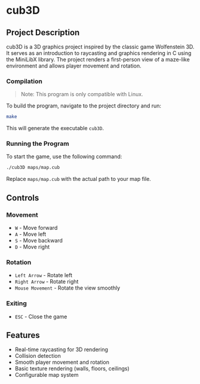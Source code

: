 # cub3D

## Project Description
cub3D is a 3D graphics project inspired by the classic game Wolfenstein 3D. It serves as an introduction to raycasting and graphics rendering in C using the MiniLibX library. The project renders a first-person view of a maze-like environment and allows player movement and rotation.

### Compilation
> Note: This program is only compatible with Linux.   

To build the program, navigate to the project directory and run:
```sh
make
```
This will generate the executable `cub3D`.

### Running the Program
To start the game, use the following command:
```sh
./cub3D maps/map.cub
```
Replace `maps/map.cub` with the actual path to your map file.

## Controls
### Movement
- `W` - Move forward
- `A` - Move left
- `S` - Move backward
- `D` - Move right

### Rotation
- `Left Arrow` - Rotate left
- `Right Arrow` - Rotate right
- `Mouse Movement` - Rotate the view smoothly

### Exiting
- `ESC` - Close the game

## Features
- Real-time raycasting for 3D rendering
- Collision detection
- Smooth player movement and rotation
- Basic texture rendering (walls, floors, ceilings)
- Configurable map system

